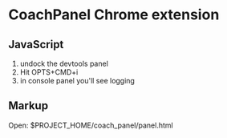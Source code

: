 CoachPanel Chrome extension
===========================

JavaScript
----------

1. undock the devtools panel
2. Hit OPTS+CMD+i
3. in console panel you'll see logging


Markup
------

Open: $PROJECT_HOME/coach_panel/panel.html
